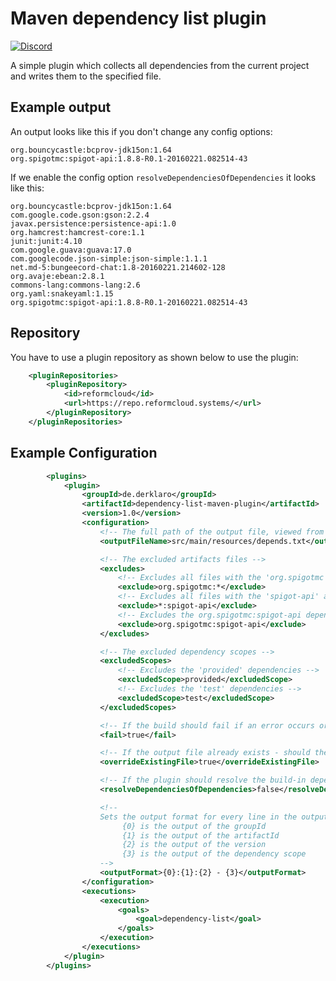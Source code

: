 # Maven dependency list plugin 

[![Discord](https://img.shields.io/discord/499666347337449472.svg?color=7289DA&label=discord)](https://discord.gg/uskXdVZ)

A simple plugin which collects all dependencies from the current project and writes 
them to the specified file.

## Example output

An output looks like this if you don't change any config options:

```
org.bouncycastle:bcprov-jdk15on:1.64
org.spigotmc:spigot-api:1.8.8-R0.1-20160221.082514-43
```

If we enable the config option `resolveDependenciesOfDependencies` it looks like this:

```
org.bouncycastle:bcprov-jdk15on:1.64
com.google.code.gson:gson:2.2.4
javax.persistence:persistence-api:1.0
org.hamcrest:hamcrest-core:1.1
junit:junit:4.10
com.google.guava:guava:17.0
com.googlecode.json-simple:json-simple:1.1.1
net.md-5:bungeecord-chat:1.8-20160221.214602-128
org.avaje:ebean:2.8.1
commons-lang:commons-lang:2.6
org.yaml:snakeyaml:1.15
org.spigotmc:spigot-api:1.8.8-R0.1-20160221.082514-43
```

## Repository

You have to use a plugin repository as shown below to use the plugin:
```xml
    <pluginRepositories>
        <pluginRepository>
            <id>reformcloud</id>
            <url>https://repo.reformcloud.systems/</url>
        </pluginRepository>
    </pluginRepositories>
```

## Example Configuration
```xml
        <plugins>
            <plugin>
                <groupId>de.derklaro</groupId>
                <artifactId>dependency-list-maven-plugin</artifactId>
                <version>1.0</version>
                <configuration>
                    <!-- The full path of the output file, viewed from the current project folder -->
                    <outputFileName>src/main/resources/depends.txt</outputFileName>

                    <!-- The excluded artifacts files -->
                    <excludes>
                        <!-- Excludes all files with the 'org.spigotmc' group id -->
                        <exclude>org.spigotmc:*</exclude>
                        <!-- Excludes all files with the 'spigot-api' artifact id -->
                        <exclude>*:spigot-api</exclude>
                        <!-- Excludes the org.spigotmc:spigot-api dependency -->
                        <exclude>org.spigotmc:spigot-api</exclude>
                    </excludes>

                    <!-- The excluded dependency scopes -->
                    <excludedScopes>
                        <!-- Excludes the 'provided' dependencies -->
                        <excludedScope>provided</excludedScope>
                        <!-- Excludes the 'test' dependencies -->
                        <excludedScope>test</excludedScope>
                    </excludedScopes>

                    <!-- If the build should fail if an error occurs or just print an warning -->
                    <fail>true</fail>

                    <!-- If the output file already exists - should the plugin override it? -->
                    <overrideExistingFile>true</overrideExistingFile>

                    <!-- If the plugin should resolve the build-in dependencies of the project dependencies -->
                    <resolveDependenciesOfDependencies>false</resolveDependenciesOfDependencies>

                    <!-- 
                    Sets the output format for every line in the output file:
                         {0} is the output of the groupId
                         {1} is the output of the artifactId
                         {2} is the output of the version
                         {3} is the output of the dependency scope
                    -->
                    <outputFormat>{0}:{1}:{2} - {3}</outputFormat>
                </configuration>
                <executions>
                    <execution>
                        <goals>
                            <goal>dependency-list</goal>
                        </goals>
                    </execution>
                </executions>
            </plugin>
        </plugins>
```